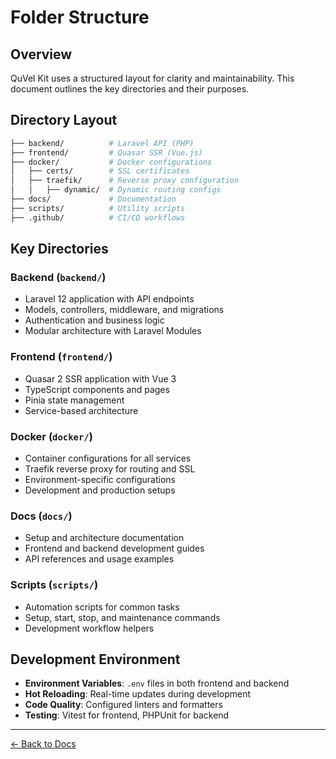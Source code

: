 # Folder Structure

## Overview

QuVel Kit uses a structured layout for clarity and maintainability. This document outlines the key directories and their purposes.

## Directory Layout

```bash
├── backend/          # Laravel API (PHP)
├── frontend/         # Quasar SSR (Vue.js)
├── docker/           # Docker configurations
│   ├── certs/        # SSL certificates
│   ├── traefik/      # Reverse proxy configuration
│   │   ├── dynamic/  # Dynamic routing configs
├── docs/             # Documentation
├── scripts/          # Utility scripts
├── .github/          # CI/CD workflows
```

## Key Directories

### Backend (`backend/`)

- Laravel 12 application with API endpoints
- Models, controllers, middleware, and migrations
- Authentication and business logic
- Modular architecture with Laravel Modules

### Frontend (`frontend/`)

- Quasar 2 SSR application with Vue 3
- TypeScript components and pages
- Pinia state management
- Service-based architecture

### Docker (`docker/`)

- Container configurations for all services
- Traefik reverse proxy for routing and SSL
- Environment-specific configurations
- Development and production setups

### Docs (`docs/`)

- Setup and architecture documentation
- Frontend and backend development guides
- API references and usage examples

### Scripts (`scripts/`)

- Automation scripts for common tasks
- Setup, start, stop, and maintenance commands
- Development workflow helpers

## Development Environment

- **Environment Variables**: `.env` files in both frontend and backend
- **Hot Reloading**: Real-time updates during development
- **Code Quality**: Configured linters and formatters
- **Testing**: Vitest for frontend, PHPUnit for backend

---

[← Back to Docs](./README.md)

